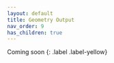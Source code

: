 ```yaml
---
layout: default
title: Geometry Output
nav_order: 9
has_children: true
---
```


Coming soon
{: .label .label-yellow}